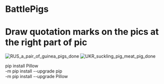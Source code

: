 # BattlePigs
# Draw quotation marks on the pics at the right part of pic   
![RUS_a_pair_of_guinea_pigs_done](https://user-images.githubusercontent.com/48214249/131245845-07998485-6a32-4388-b6ee-a034ff028114.jpeg)
![UKR_suckling_pig_meat_pig_done](https://user-images.githubusercontent.com/48214249/131245847-457746d7-143f-4f4b-b574-1146b341cc40.jpeg)


  pip install Pillow  
  -m pip install --upgrade pip  
  -m pip install --upgrade Pillow  
